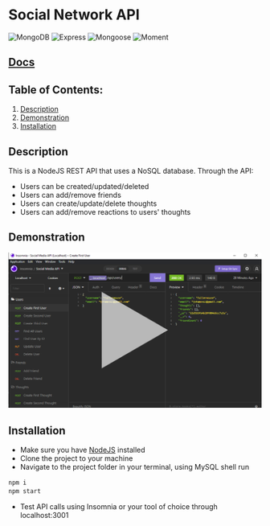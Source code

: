 # Social Network API
![MongoDB](https://img.shields.io/badge/Database-MongoDB-brightgreen?style=flat-square&logo=mongoDB)  ![Express](https://img.shields.io/badge/npm%20package-express-red?style=flat-square&logo=npm) ![Mongoose](https://img.shields.io/badge/npm%20package-mongoose-red?style=flat-square&logo=npm) ![Moment](https://img.shields.io/badge/npm%20package-moment-red?style=flat-square&logo=npm)
<h2><a href="/docs">Docs</a></h2>

## Table of Contents:  
1. [Description](#Description)  
2. [Demonstration](#Walkthrough-Videos)  
4. [Installation](#Installation)  

## Description
This is a NodeJS REST API that uses a NoSQL database. Through the API:
- Users can be created/updated/deleted
- Users can add/remove friends
- Users can create/update/delete thoughts
- Users can add/remove reactions to users' thoughts

## Demonstration
[![Video demonstrating API usage with Insomnia](./assets/api-demonstration-thumbnail.png)]()

## Installation
- Make sure you have [NodeJS](https://nodejs.org/en/download/) installed
- Clone the project to your machine
-  Navigate to the project folder in your terminal, using MySQL shell run
```bash
npm i
npm start
```
- Test API calls using Insomnia or your tool of choice through localhost:3001